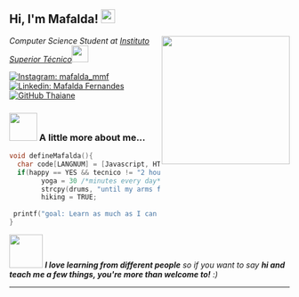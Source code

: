 <h2> Hi, I'm Mafalda! <img src="https://media.giphy.com/media/2Ygy0khwewLgMSYM0t/giphy.gif" width="25"></h2>
<img align='right' src="https://media.giphy.com/media/ieyl9zmCjO4b4t6qoY/giphy.gif" width="230">
<p><em>Computer Science Student at <a href="https://tecnico.ulisboa.pt/en/">Instituto Superior Técnico</a><img src="https://media.giphy.com/media/fYSnHlufseco8Fh93Z/giphy.gif" width="30">
</em></p>

[![Instagram: mafalda_mmf](https://img.shields.io/badge/mafalda_mmf-E4405F?style=for-the-badge&logo=instagram&logoColor=white)](https://instagram.com/mafalda_mmf)
[![Linkedin: Mafalda Fernandes](https://img.shields.io/badge/mafalda-0077B5?style=for-the-badge&logo=linkedin&logoColor=white)](https://www.linkedin.com/in/mafalda-fernandes-a87823234/)
[![GitHub Thaiane](https://img.shields.io/github/followers/thaiane?label=follow&style=social)](https://github.com/mafarrica)


### <img src="https://media.giphy.com/media/9xnukT596h0wPX8k3B/giphy.gif" width="50"> A little more about me...  

```C
void defineMafalda(){
  char code[LANGNUM] = [Javascript, HTML, CSS, Python, C, Prolog, Assembly];
  if(happy == YES && tecnico != "2 hours of sleep"){
        yoga = 30 /*minutes every day*/;
        strcpy(drums, "until my arms fall off");
        hiking = TRUE;
                      
 printf("goal: Learn as much as I can about Computer Science and the overwhelmingly complex world around it");
}
```

<img src="https://media.giphy.com/media/5ndklThG9vUUdTmgMn/giphy.gif" width="60"> <em><b>I love learning from different people</b> so if you want to say <b>hi and teach me a few things, you're more than welcome to!</b> :)</em>

---
